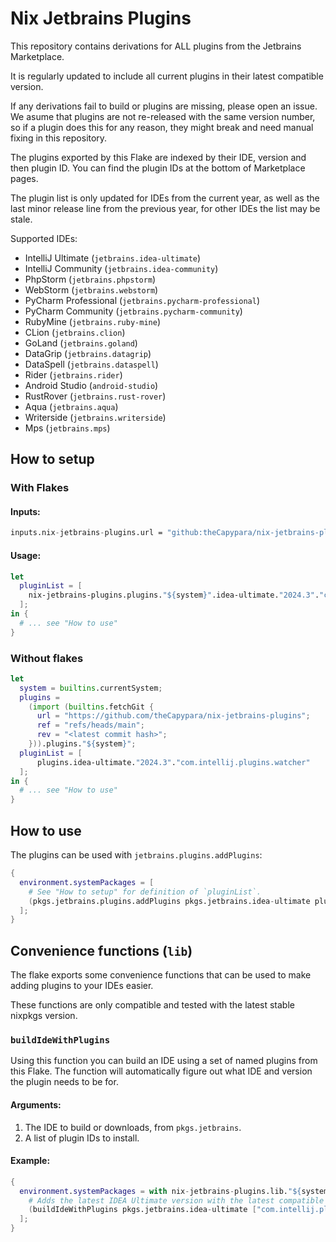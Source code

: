 Nix Jetbrains Plugins
=====================

This repository contains derivations for ALL plugins from the Jetbrains Marketplace.

It is regularly updated to include all current plugins in their latest compatible version.

If any derivations fail to build or plugins are missing, please open an issue. 
We asume that plugins are not re-released with the same version number, so if a plugin does this for any reason, 
they might break and need manual fixing in this repository.

The plugins exported by this Flake are indexed by their IDE, version and then plugin ID. 
You can find the plugin IDs at the bottom of Marketplace pages.

The plugin list is only updated for IDEs from the current year, as well as the last minor release line from the previous year, for other IDEs the list may be stale.

Supported IDEs:
- IntelliJ Ultimate (`jetbrains.idea-ultimate`)
- IntelliJ Community (`jetbrains.idea-community`)
- PhpStorm (`jetbrains.phpstorm`)
- WebStorm (`jetbrains.webstorm`)
- PyCharm Professional (`jetbrains.pycharm-professional`)
- PyCharm Community (`jetbrains.pycharm-community`)
- RubyMine (`jetbrains.ruby-mine`)
- CLion (`jetbrains.clion`)
- GoLand (`jetbrains.goland`)
- DataGrip (`jetbrains.datagrip`)
- DataSpell (`jetbrains.dataspell`)
- Rider (`jetbrains.rider`)
- Android Studio (`android-studio`)
- RustRover (`jetbrains.rust-rover`)
- Aqua (`jetbrains.aqua`)
- Writerside (`jetbrains.writerside`)
- Mps (`jetbrains.mps`)

## How to setup

### With Flakes

#### Inputs:

```nix
inputs.nix-jetbrains-plugins.url = "github:theCapypara/nix-jetbrains-plugins";
```

#### Usage:
```nix
let
  pluginList = [
    nix-jetbrains-plugins.plugins."${system}".idea-ultimate."2024.3"."com.intellij.plugins.watcher"
  ];
in {
  # ... see "How to use"
}
```

### Without flakes

```nix
let
  system = builtins.currentSystem;
  plugins =
    (import (builtins.fetchGit {
      url = "https://github.com/theCapypara/nix-jetbrains-plugins";
      ref = "refs/heads/main";
      rev = "<latest commit hash>";
    })).plugins."${system}";
  pluginList = [
      plugins.idea-ultimate."2024.3"."com.intellij.plugins.watcher"
  ];
in {
  # ... see "How to use"
}
```

## How to use

The plugins can be used with ``jetbrains.plugins.addPlugins``:

```nix
{
  environment.systemPackages = [
    # See "How to setup" for definition of `pluginList`.
    (pkgs.jetbrains.plugins.addPlugins pkgs.jetbrains.idea-ultimate pluginList)
  ];
}
```

## Convenience functions (`lib`)
The flake exports some convenience functions that can be used to make adding plugins to your IDEs
easier.

These functions are only compatible and tested with the latest stable nixpkgs version.

### `buildIdeWithPlugins`

Using this function you can build an IDE using a set of named plugins from this Flake. The function
will automatically figure out what IDE and version the plugin needs to be for.

#### Arguments:

1. The IDE to build or downloads, from `pkgs.jetbrains`.
2. A list of plugin IDs to install.

#### Example:

```nix
{
  environment.systemPackages = with nix-jetbrains-plugins.lib."${system}"; [
    # Adds the latest IDEA Ultimate version with the latest compatible version of "com.intellij.plugins.watcher".
    (buildIdeWithPlugins pkgs.jetbrains.idea-ultimate ["com.intellij.plugins.watcher"])
  ];
}
```
